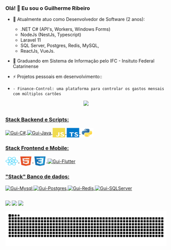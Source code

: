 ### Olá! 👋 Eu sou o Guilherme Ribeiro

- 🔭 Atualmente atuo como Desenvolvedor de Software (2 anos):
    - .NET C# (API's, Workers, Windows Forms)
    - NodeJs (NestJs, Typescript)
    - Laravel 11 
    - SQL Server, Postgres, Redis, MySQL,
    - ReactJs, VueJs.
    

- 🌱 Graduando em Sistema de Informação pelo IFC - Insituto Federal Catarinense

- ⚡ Projetos pessoais em desenvolvimento::
-     - Finance-Control: uma plataforma para controlar os gastos mensais com múltiplos cartões  


<div align="center">
  <a href="https://github.com/guilherme-ribeiro27">
  <img height="180em" src="https://github-readme-stats.vercel.app/api?username=guilherme-ribeiro27&show_icons=true&theme=radical&include_all_commits=true&count_private=true&langs_count=8"/>
  <!--<img height="180em" src="https://github-readme-stats.vercel.app/api/top-langs/?username=guilherme-ribeiro27&layout=compact&langs_count=7&theme=radical&langs_count=8"/>-->
</div>

##

### Stack Backend e Scripts:


<div style="display: inline_block">
  <img align="center" alt="Gui-C#" height="30" width="40" src="https://cdn.jsdelivr.net/gh/devicons/devicon/icons/csharp/csharp-line.svg" />
  <img align="center" alt="Gui-Java" height="30" width="40" src="https://cdn.jsdelivr.net/gh/devicons/devicon/icons/java/java-original-wordmark.svg" />
  <img align="center" alt="Gui-Js" height="30" width="40" src="https://raw.githubusercontent.com/devicons/devicon/master/icons/javascript/javascript-plain.svg">
  <img align="center" alt="Gui-Ts" height="30" width="40" src="https://raw.githubusercontent.com/devicons/devicon/master/icons/typescript/typescript-plain.svg">
  <img align="center" alt="Gui-Python" height="30" width="40" src="https://raw.githubusercontent.com/devicons/devicon/master/icons/python/python-original.svg">
</div>

### Stack Frontend e Mobile:

<div style="display: inline_block">
  <img align="center" alt="Gui-React" height="30" width="40" src="https://raw.githubusercontent.com/devicons/devicon/master/icons/react/react-original.svg">
  <img align="center" alt="Gui-HTML" height="30" width="40" src="https://raw.githubusercontent.com/devicons/devicon/master/icons/html5/html5-original.svg">
  <img align="center" alt="Gui-CSS" height="30" width="40" src="https://raw.githubusercontent.com/devicons/devicon/master/icons/css3/css3-original.svg">
  <img align="center" alt="Gui-Flutter" height="30" width="40" src="https://cdn.jsdelivr.net/gh/devicons/devicon/icons/flutter/flutter-original.svg" />
</div>

### "Stack" Banco de dados:

<div style="display: inline_block">

  <img align="center" alt="Gui-Mysql" height="30" width="40" src="https://cdn.jsdelivr.net/gh/devicons/devicon/icons/mysql/mysql-original-wordmark.svg"/>
  <img align="center" alt="Gui-Postgres" height="30" width="40" src="https://cdn.jsdelivr.net/gh/devicons/devicon/icons/postgresql/postgresql-original-wordmark.svg"/>
  <img align="center" alt="Gui-Redis" height="30" width="40" src="https://cdn.jsdelivr.net/gh/devicons/devicon/icons/redis/redis-original-wordmark.svg"/>
  <img align="center" alt="Gui-SQLServer" height="30" width="40" src="https://cdn.jsdelivr.net/gh/devicons/devicon/icons/microsoftsqlserver/microsoftsqlserver-plain-wordmark.svg"/>
</div>

  ##
  
  
  <div> 
  <a href="https://instagram.com/guizeira.ri" target="_blank"><img src="https://img.shields.io/badge/-Instagram-%23E4405F?style=for-the-badge&logo=instagram&logoColor=white" target="_blank"></a>
  <a href = "mailto:guilherme.ribeiro062002@gmail.com"><img src="https://img.shields.io/badge/-Gmail-%23333?style=for-the-badge&logo=gmail&logoColor=white" target="_blank"></a>
  <a href="https://www.linkedin.com/in/guilherme-ribeiro-a1a7a3213/" target="_blank"><img src="https://img.shields.io/badge/-LinkedIn-%230077B5?style=for-the-badge&logo=linkedin&logoColor=white" target="_blank"></a> 
 
  ![Snake animation](https://github.com/guilherme-ribeiro27/guilherme-ribeiro27/blob/output/github-contribution-grid-snake.svg)
 
</div>
